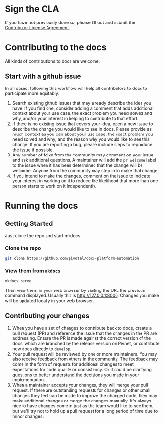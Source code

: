 # Sign the CLA

If you have not previously done so, please fill out and
submit the [Contributor License Agreement](https://cla.pivotal.io).

# Contributing to the docs

All kinds of contributions to docs are welcome.

## Start with a github issue

In all cases, following this workflow will help all contributors to docs to
participate more equitably:

1. Search existing github issues that may already describe the idea you have.
   If you find one, consider adding a comment that adds additional context about
   your use case, the exact problem you need solved and why, and/or your interest 
   in helping to contribute to that effort.
2. If there is no existing issue that covers your idea, open a new issue to
   describe the change you would like to see in docs. Please provide as much
   context as you can about your use case, the exact problem you need solved and why,
   and the reason why you would like to see this change. If you are reporting a bug, 
   please include steps to reproduce the issue if possible.
3. Any number of folks from the community may comment on your issue and ask
   additional questions. A maintainer will add the `pr welcome` label to the
   issue when it has been determined that the change will be welcome. Anyone
   from the community may step in to make that change.
4. If you intend to make the changes, comment on the issue to indicate your
   interest in working on it to reduce the likelihood that more than one person
   starts to work on it independently.

# Running the docs

## Getting Started

Just clone the repo and start mkdocs.

### Clone the repo

```bash
git clone https://github.com/pivotal/docs-platform-automation
```

### View them from `mkdocs`

```bash
mkdocs serve
```

Then view them in your web browser by visiting the URL the previous command displayed.
Usually this is http://127.0.0.1:8000.
Changes you make will be updated locally in your web browser.

## Contributing your changes

1. When you have a set of changes to contribute back to docs, create a pull
   request (PR) and reference the issue that the changes in the PR are
   addressing. Ensure the PR is made against the correct version of the docs,
   which are branched by the release version on Pivnet, or contribute new docs
   directly to `develop`.
1. Your pull request will be reviewed by one or more maintainers. You may also
   receive feedback from others in the community. The feedback may come in the
   form of requests for additional changes to meet expectations for code
   quality or consistency. Or it could be clarifying questions to
   better understand the decisions you made in your implementation.
1. When a maintainer accepts your changes, they will merge your pull request.
   If there are outstanding requests for changes or other small changes they
   feel can be made to improve the changed code, they may make additional
   changes or merge the changes manually. It's always nice to have changes come
   in just as the team would like to see them, but we'll try not to hold up a pull
   request for a long period of time due to minor changes.